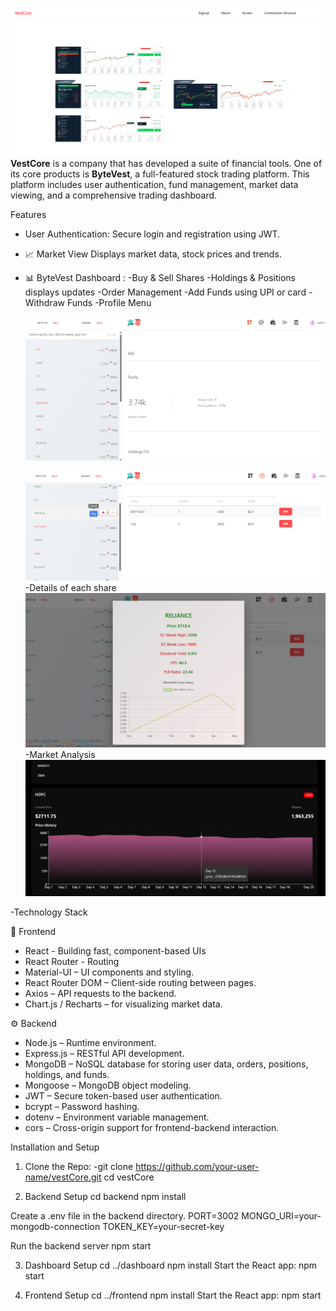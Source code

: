 ![Dashboard Preview](images/img1.png)
**VestCore** is a company that has developed a suite of financial tools. One of its core products is **ByteVest**, a full-featured stock trading platform. This platform includes user authentication, fund management,  market data viewing, and a comprehensive trading dashboard.

Features
- User Authentication: Secure login and registration using JWT.
- 📈  Market View
    Displays market data, stock prices and trends.
- 📊 ByteVest Dashboard : 
-Buy & Sell Shares
-Holdings & Positions displays updates
-Order Management
-Add Funds using UPI or card
-Withdraw Funds
-Profile Menu
 
   ![Dashboard Preview](images/img11.png)

  ![Dashboard Preview](images/img4.png)
   -Details of each share
   ![Dashboard Preview](images/img5.png)
  -Market Analysis
  ![Dashboard Preview](images/img3.png)
  
-Technology Stack

🚀 Frontend
- React - Building fast, component-based UIs
- React Router - Routing
- Material-UI – UI components and styling.
- React Router DOM – Client-side routing between pages.
- Axios – API requests to the backend.
- Chart.js / Recharts – for visualizing market data.

⚙️ Backend
- Node.js – Runtime environment.
- Express.js – RESTful API development.
- MongoDB – NoSQL database for storing user data, orders, positions, holdings, and funds.
- Mongoose – MongoDB object modeling.
- JWT – Secure token-based user authentication.
- bcrypt – Password hashing.
- dotenv – Environment variable management.
- cors – Cross-origin support for frontend-backend interaction.

Installation and Setup 

1. Clone the Repo:
-git clone https://github.com/your-user-name/vestCore.git
cd vestCore

2. Backend Setup
cd backend
npm install

Create a .env file in the backend directory.
PORT=3002
MONGO_URI=your-mongodb-connection
TOKEN_KEY=your-secret-key

Run the backend server
npm start

3. Dashboard Setup
cd ../dashboard
npm install
Start the React app:
npm start

5. Frontend Setup
cd ../frontend
npm install
Start the React app:
npm start
